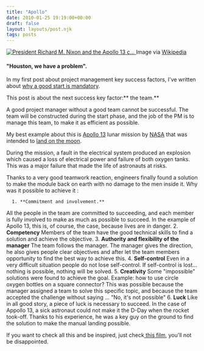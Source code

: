 ```yaml
---
title: "Apollo"
date: 2010-01-25 19:19:00+00:00
draft: false
layout: layouts/post.njk
tags: posts
---
```


[![President Richard M. Nixon and the Apollo 13 c...](http://upload.wikimedia.org/wikipedia/commons/thumb/a/ab/Apollo_13_with_president_Nixon.jpg/300px-Apollo_13_with_president_Nixon.jpg)
](http://commons.wikipedia.org/wiki/Image:Apollo_13_with_president_Nixon.jpg)Image via [Wikipedia](http://commons.wikipedia.org/wiki/Image:Apollo_13_with_president_Nixon.jpg)




#### "Houston, we have a problem".


In my first post about project management key success factors, I've written about [why a good start is mandatory](http://lmaublog.blogspot.com/2009/12/how-to-succeed-in-project-good-start-is.html).

This post is about the next success key factor:** the team.**

A good project manager without a good team cannot be successful. The team will be constructed during the start phase, and the job of the PM is to manage this team, to make it as efficient as possible.

My best example about this is [Apollo 13](http://en.wikipedia.org/wiki/Apollo_13) lunar mission by [NASA](http://en.wikipedia.org/wiki/NASA) that was intended to [land on the moon](http://en.wikipedia.org/wiki/Moon_landing).

During the mission, a fault in the electrical system produced an explosion which caused a loss of electrical power and failure of both oxygen tanks. This was a major failure that made the life of astronauts at risks.

Thanks to a very good teamwork reaction, engineers finally found a solution to make the module back on earth with no damage to the men inside it.
Why was it possible to achieve it :



 	  1. **Commitment and involvement.**
All the people in the team are committed to succeeding, and each member is fully involved to make as much as possible to succeed.
In the example of Apollo 13, this is, of course, the case, because lives are in danger.
 	  2. **Competency**
Members of the team have the good technical skills to find a solution and achieve the objective.
 	  3. **Authority and flexibility of the manager**
The team follows the manager. The manager gives the direction, he also gives people clear objectives and after let the team members opportunity to find the best way to achieve this.
 	  4. **Self-control**
Even in a very difficult situation people do not lose self-control. If self-control is lost... nothing is possible, nothing will be solved.
 	  5. **Creativity**
Some "impossible" solutions were found to achieve the goal. Example: how to use circle oxygen bottles on a square connector?
This was possible because the manager assigned a team to solve this specific topic, and because the team accepted the challenge without saying ... "No, it's not possible"
 	  6. **Luck**
Like in all good story, a piece of luck is necessary to succeed.
In the case of Appollo 13, a sick astronaut could not make it the D-Day when the rocket took-off. Thanks to his experience, he was a key guy on the ground to find the solution to make the manual landing possible.

If you want to check all this and be inspired, just check[ this film](http://www.amazon.com/Apollo-Widescreen-Collectors-Tom-Hanks/dp/0783225733/ref=sr_1_1?ie=UTF8&s=dvd&qid=1264447054&sr=8-1), you'll not be disappointed.

